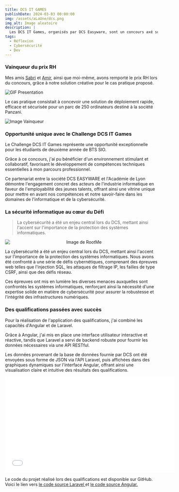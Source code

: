 ```yaml
---
title: DCS IT GAMES
publishDate: 2024-03-03 00:00:00
img: /assets/aLaUne/dcs.png
img_alt: Image aleatoire
description: |
  Les DCS IT Games, organisés par DCS Easyware, sont un concours axé sur les compétences en réseaux, développement, cybersécurité et résolution de cas pratiques.
tags:
  - Réflexion
  - Cybersécurité
  - Dev
---
```


### Vainqueur du prix RH

Mes amis <a href="https://www.linkedin.com/in/sabri-ait-messaoud-03a72a232/" target="blank">
Sabri</a> et <a href="https://www.linkedin.com/in/amir-souibgui-191420280/" target="blank">Amir</a>, ainsi que moi-même,
avons remporté le prix RH lors du concours, grâce à notre solution créative pour le cas pratique proposé.

![GIF Presentation](/assets/dcsgames/presentation-dcs.gif)

Le cas pratique consistait à concevoir une solution de déploiement rapide, efficace et sécurisée pour un parc de 250
ordinateurs destiné à la société Panzani.

![Image Vainqueur](/assets/dcsgames/vainqueur.png)

### Opportunité unique avec le Challenge DCS IT Games

Le Challenge DCS IT Games représente une opportunité exceptionnelle pour les étudiants de deuxième année de BTS SIO.

Grâce à ce concours, j'ai pu bénéficier d'un environnement stimulant et collaboratif, favorisant le développement de
compétences techniques essentielles à mon parcours professionnel.

Ce partenariat entre la société DCS EASYWARE et l'Académie de Lyon démontre l'engagement concret des acteurs de
l'industrie informatique en faveur de l'employabilité des jeunes talents, offrant ainsi une vitrine unique pour mettre
en avant nos compétences et notre savoir-faire dans les domaines de l'informatique et de la cybersécurité.

### La sécurité informatique au cœur du Défi

> La cybersécurité a été un enjeu central lors du DCS, mettant ainsi l'accent sur l'importance de la protection des
> systèmes informatiques.

<div style="text-align:center;">
    <img src="/assets/dcsgames/rootme.png" alt="Image de RootMe" style="display: block; margin: auto;">
</div>

La cybersécurité a été un enjeu central lors du DCS, mettant ainsi l'accent sur l'importance de la protection des
systèmes informatiques. Nous avons été confronté à une série de défis cybernétiques, comprenant des épreuves web telles
que
l'injection SQL, les attaques de filtrage IP, les failles de type CSRF, ainsi que des défis réseau.

Ces épreuves ont mis en lumière les diverses menaces auxquelles sont confrontés les systèmes informatiques, renforçant
ainsi la nécessité
d'une expertise solide en matière de cybersécurité pour assurer la robustesse et l'intégrité des infrastructures
numériques.

### Des qualifications passées avec succès

Pour la réalisation de l'application des qualifications, j'ai combiné les capacités d'Angular et de Laravel.

Grâce à Angular, j'ai mis en place une interface utilisateur interactive et réactive, tandis que Laravel a servi de
backend robuste pour fournir les données nécessaires via une API RESTful.

Les données provenant de la base de données
fournie par DCS ont été envoyées sous forme de JSON via l'API Laravel, puis affichées dans des graphiques dynamiques sur
l'interface Angular, offrant ainsi une visualisation claire et intuitive des résultats des qualifications.

<div style="text-align: center;">
    <iframe width="560" height="315" src="/assets/dcsgames/qualification.mp4" frameborder="0" allowfullscreen></iframe>
</div>

Le code du projet réalisé lors des qualifications est disponible sur GitHub. Voici le lien
vers <a href="https://github.com/naelbenaissa/ApiDCSGames" target="blank">le code source
Laravel </a>et
<a href="https://github.com/naelbenaissa/DCSGames" target="blank">le code source Angular.</a>

